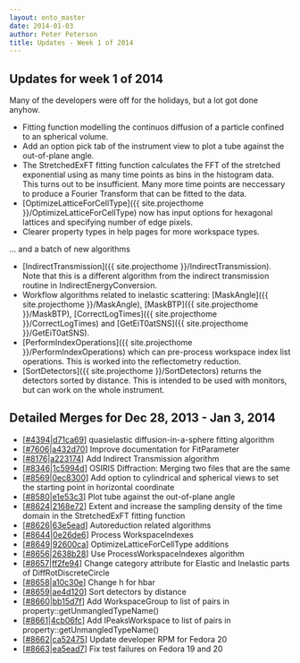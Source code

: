 ```yaml
---
layout: onto_master
date: 2014-01-03
author: Peter Peterson
title: Updates - Week 1 of 2014
---
```

Updates for week 1 of 2014
--------------------------
Many of the developers were off for the holidays, but a lot got done anyhow.
* Fitting function modelling the continuos diffusion of a particle confined to an spherical volume.
* Add an option pick tab of the instrument view to plot a tube against the out-of-plane angle.
* The StretchedExFT fitting function calculates the FFT of the stretched exponential using as many
time points as bins in the histogram data. This turns out to be insufficient. Many more time points
are neccessary to produce a Fourier Transform that can be fitted to the data.
* [OptimizeLatticeForCellType]({{ site.projecthome }}/OptimizeLatticeForCellType) now has input 
options for hexagonal lattices and specifying number of edge pixels.
* Clearer property types in help pages for more workspace types.

... and a batch of new algorithms

* [IndirectTransmission]({{ site.projecthome }}/IndirectTransmission). Note that this is a different 
algorithm from the indirect transmission routine in IndirectEnergyConversion.
* Workflow algorithms related to inelastic scattering: [MaskAngle]({{ site.projecthome }}/MaskAngle), 
[MaskBTP]({{ site.projecthome }}/MaskBTP), [CorrectLogTimes]({{ site.projecthome }}/CorrectLogTimes) 
and [GetEiT0atSNS]({{ site.projecthome }}/GetEiT0atSNS).
* [PerformIndexOperations]({{ site.projecthome }}/PerformIndexOperations) which can pre-process 
workspace index list operations. This is worked into the reflectometry reduction.
* [SortDetectors]({{ site.projecthome }}/SortDetectors) returns the detectors sorted by distance. 
This is intended to be used with monitors, but can work on the whole instrument.

Detailed Merges for Dec 28, 2013 - Jan 3, 2014
----------------------------------------------
* \[[#4394](http://trac.mantidproject.org/mantid/ticket/4394)|[d71ca69](https://github.com/mantidproject/mantid/commit/d71ca69a8c0d0c7ca7f3e19dee76d9d8d348494f)\] quasielastic diffusion-in-a-sphere fitting algorithm
* \[[#7606](http://trac.mantidproject.org/mantid/ticket/7606)|[a432d70](https://github.com/mantidproject/mantid/commit/a432d708dc23ec4e570ee1eb3d8c6344826dcd3d)\] Improve documentation for FitParameter
* \[[#8176](http://trac.mantidproject.org/mantid/ticket/8176)|[a223174](https://github.com/mantidproject/mantid/commit/a223174c2a73191a3ef10b63b80219d9136883c4)\] Add Indirect Transmission algorithm
* \[[#8346](http://trac.mantidproject.org/mantid/ticket/8346)|[1c5994d](https://github.com/mantidproject/mantid/commit/1c5994dca276eb43f65da0f8fb8b7f2168768a6d)\] OSIRIS Diffraction: Merging two files that are the same
* \[[#8569](http://trac.mantidproject.org/mantid/ticket/8569)|[0ec8300](https://github.com/mantidproject/mantid/commit/0ec8300a1a88a6d733412d3d951ed4681b7cffa5)\] Add option to cylindrical and spherical views to set the starting point in horizontal coordinate
* \[[#8580](http://trac.mantidproject.org/mantid/ticket/8580)|[e1e53c3](https://github.com/mantidproject/mantid/commit/e1e53c3fcffb797f5f2c33a96a2c849985bd0b28)\] Plot tube against the out-of-plane angle
* \[[#8624](http://trac.mantidproject.org/mantid/ticket/8624)|[2168e72](https://github.com/mantidproject/mantid/commit/2168e72cb610cb6279f253abae2a8ab3dd631a74)\] Extent and increase the sampling density of the time domain in the StretchedExFT fitting function
* \[[#8626](http://trac.mantidproject.org/mantid/ticket/8626)|[63e5ead](https://github.com/mantidproject/mantid/commit/63e5ead6d8296ed40d2c4b377b8e7c51187574a3)\] Autoreduction related algorithms
* \[[#8644](http://trac.mantidproject.org/mantid/ticket/8644)|[0e26de6](https://github.com/mantidproject/mantid/commit/0e26de6a56fa31c4513ce18463d750dc4a88692d)\] Process WorkspaceIndexes
* \[[#8649](http://trac.mantidproject.org/mantid/ticket/8649)|[92600ca](https://github.com/mantidproject/mantid/commit/92600caf0d888cf0147ed8b8cd7ff6e4d733872b)\] OptimizeLatticeForCellType additions
* \[[#8656](http://trac.mantidproject.org/mantid/ticket/8656)|[2638b28](https://github.com/mantidproject/mantid/commit/2638b28eb5192418b93b5c5a182c7bffc100d2c4)\] Use ProcessWorkspaceIndexes algorithm
* \[[#8657](http://trac.mantidproject.org/mantid/ticket/8657)|[ff2fe94](https://github.com/mantidproject/mantid/commit/ff2fe94bb3604be3d5899024cb78faa0143cb5aa)\] Change category attribute for Elastic and Inelastic parts of DiffRotDiscreteCircle
* \[[#8658](http://trac.mantidproject.org/mantid/ticket/8658)|[a10c30e](https://github.com/mantidproject/mantid/commit/a10c30ea78e592603940279e26719481d61b484d)\] Change h for hbar
* \[[#8659](http://trac.mantidproject.org/mantid/ticket/8659)|[ae4d120](https://github.com/mantidproject/mantid/commit/ae4d12062b0cbad5738b86c8214c13b4cb6619ff)\] Sort detectors by distance
* \[[#8660](http://trac.mantidproject.org/mantid/ticket/8660)|[bb15d7f](https://github.com/mantidproject/mantid/commit/bb15d7fb9cfbaa77cde24c461758140de52bda72)\] Add WorkspaceGroup to list of pairs in property::getUnmangledTypeName()
* \[[#8661](http://trac.mantidproject.org/mantid/ticket/8661)|[4cb06fc](https://github.com/mantidproject/mantid/commit/4cb06fcc3e8a294fc44582093c064df5ca9ecdca)\] Add IPeaksWorkspace to list of pairs in property::getUnmangledTypeName()
* \[[#8662](http://trac.mantidproject.org/mantid/ticket/8662)|[ca52475](https://github.com/mantidproject/mantid/commit/ca524753cf5cbe7e4b6f38dc52e716075f833d50)\] Update developer RPM for Fedora 20
* \[[#8663](http://trac.mantidproject.org/mantid/ticket/8663)|[ea5ead7](https://github.com/mantidproject/mantid/commit/ea5ead71b2e9d913011286e7cbe7f6eb3f8a29e1)\] Fix test failures on Fedora 19 and 20
